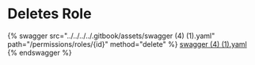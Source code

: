 # Deletes Role

{% swagger src="../../../../.gitbook/assets/swagger (4) (1).yaml" path="/permissions/roles/{id}" method="delete" %}
[swagger (4) (1).yaml](<../../../../.gitbook/assets/swagger (4) (1).yaml>)
{% endswagger %}
